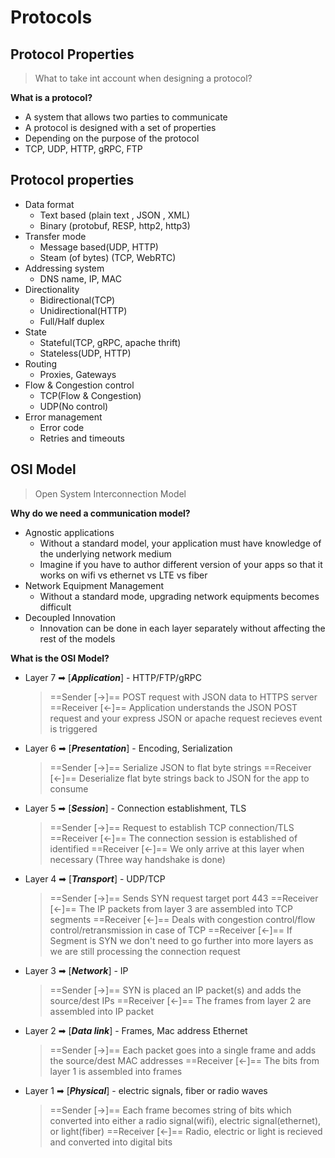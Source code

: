 # Protocols

## Protocol Properties

> What to take int account when designing a protocol?

**What is a protocol?**

- A system that allows two parties to communicate
- A protocol is designed with a set of properties
- Depending on the purpose of the protocol
- TCP, UDP, HTTP, gRPC, FTP

## Protocol properties

- Data format
  - Text based (plain text , JSON , XML)
  - Binary (protobuf, RESP, http2, http3)
- Transfer mode
  - Message based(UDP, HTTP)
  - Steam (of bytes) (TCP, WebRTC)
- Addressing system
  - DNS name, IP, MAC
- Directionality
  - Bidirectional(TCP)
  - Unidirectional(HTTP)
  - Full/Half duplex
- State
  - Stateful(TCP, gRPC, apache thrift)
  - Stateless(UDP, HTTP)
- Routing
  - Proxies, Gateways
- Flow & Congestion control
  - TCP(Flow & Congestion)
  - UDP(No control)
- Error management
  - Error code
  - Retries and timeouts

## OSI Model

> Open System Interconnection Model

**Why do we need a communication model?**

- Agnostic applications
  - Without a standard model, your application must have knowledge of the underlying network medium
  - Imagine if you have to author different version of your apps so that it works on wifi vs ethernet vs LTE vs fiber
- Network Equipment Management
  - Without a standard mode, upgrading network equipments becomes difficult
- Decoupled Innovation
  - Innovation can be done in each layer separately without affecting the rest of the models

**What is the OSI Model?**

- Layer 7 ➡ [***Application***] - HTTP/FTP/gRPC
  > ==Sender [->]== POST request with JSON data to HTTPS server
  > ==Receiver [<-]== Application understands the JSON POST request and your express JSON or apache request recieves event is triggered
- Layer 6 ➡ [***Presentation***] - Encoding, Serialization
  > ==Sender [->]== Serialize JSON to flat byte strings
  > ==Receiver [<-]== Deserialize flat byte strings back to JSON for the app to consume
- Layer 5 ➡ [***Session***] - Connection establishment, TLS
  > ==Sender [->]== Request to establish TCP connection/TLS
  > ==Receiver [<-]== The connection session is established of identified
  > ==Receiver [<-]== We only arrive at this layer when necessary (Three way handshake is done)
- Layer 4 ➡ [***Transport***] - UDP/TCP
  > ==Sender [->]== Sends SYN request target port 443
  > ==Receiver [<-]== The IP packets from layer 3 are assembled into TCP segments
  > ==Receiver [<-]== Deals with congestion control/flow control/retransmission in case of TCP
  > ==Receiver [<-]== If Segment is SYN we don't need to go further into more layers as we are still processing the connection request
- Layer 3 ➡ [***Network***] - IP
  > ==Sender [->]== SYN is placed an IP packet(s) and adds the source/dest IPs
  > ==Receiver [<-]== The frames from layer 2 are assembled into IP packet
- Layer 2 ➡ [***Data link***] - Frames, Mac address Ethernet
  > ==Sender [->]== Each packet goes into a single frame and adds the source/dest MAC addresses
  > ==Receiver [<-]== The bits from layer 1 is assembled into frames
- Layer 1 ➡ [***Physical***] - electric signals, fiber or radio waves
  > ==Sender [->]== Each frame becomes string of bits which converted into either a radio signal(wifi), electric signal(ethernet), or light(fiber)
  > ==Receiver [<-]== Radio, electric or light is recieved and converted into digital bits
